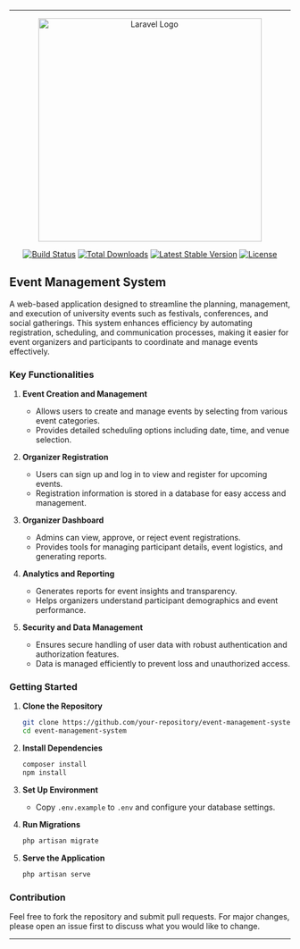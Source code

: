 
---

<p align="center"><a href="https://laravel.com" target="_blank"><img src="https://raw.githubusercontent.com/laravel/art/master/logo-lockup/5%20SVG/2%20CMYK/1%20Full%20Color/laravel-logolockup-cmyk-red.svg" width="400" alt="Laravel Logo"></a></p>

<p align="center">
<a href="https://github.com/laravel/framework/actions"><img src="https://github.com/laravel/framework/workflows/tests/badge.svg" alt="Build Status"></a>
<a href="https://packagist.org/packages/laravel/framework"><img src="https://img.shields.io/packagist/dt/laravel/framework" alt="Total Downloads"></a>
<a href="https://packagist.org/packages/laravel/framework"><img src="https://img.shields.io/packagist/v/laravel/framework" alt="Latest Stable Version"></a>
<a href="https://packagist.org/packages/laravel/framework"><img src="https://img.shields.io/packagist/l/laravel/framework" alt="License"></a>
</p>

## Event Management System

A web-based application designed to streamline the planning, management, and execution of university events such as festivals, conferences, and social gatherings. This system enhances efficiency by automating registration, scheduling, and communication processes, making it easier for event organizers and participants to coordinate and manage events effectively.

### Key Functionalities

1. **Event Creation and Management**
   - Allows users to create and manage events by selecting from various event categories.
   - Provides detailed scheduling options including date, time, and venue selection.

2. **Organizer Registration**
   - Users can sign up and log in to view and register for upcoming events.
   - Registration information is stored in a database for easy access and management.

4. **Organizer Dashboard**
   - Admins can view, approve, or reject event registrations.
   - Provides tools for managing participant details, event logistics, and generating reports.

5. **Analytics and Reporting**
   - Generates reports for event insights and transparency.
   - Helps organizers understand participant demographics and event performance.

6. **Security and Data Management**
   - Ensures secure handling of user data with robust authentication and authorization features.
   - Data is managed efficiently to prevent loss and unauthorized access.


### Getting Started

1. **Clone the Repository**
   ```bash
   git clone https://github.com/your-repository/event-management-system.git
   cd event-management-system
   ```

2. **Install Dependencies**
   ```bash
   composer install
   npm install
   ```

3. **Set Up Environment**
   - Copy `.env.example` to `.env` and configure your database settings.

4. **Run Migrations**
   ```bash
   php artisan migrate
   ```

5. **Serve the Application**
   ```bash
   php artisan serve
   ```

### Contribution

Feel free to fork the repository and submit pull requests. For major changes, please open an issue first to discuss what you would like to change.

---

